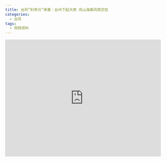 ```yaml
---
title: 台风“利奇马”来袭：台州下起大雨 舟山海面风雨交加
categories:
  - 台风
tags:
  - 视频资料
---
```


<div style="position:relative; padding-bottom:75%; width:100%; height:0">
    <iframe src="https://v.qq.com/txp/iframe/player.html?vid=r09110uraiv"" scrolling="no" border="0" frameborder="no" framespacing="0" allowfullscreen="true" style="position:absolute; height: 100%; width: 100%;"></iframe>
</div>